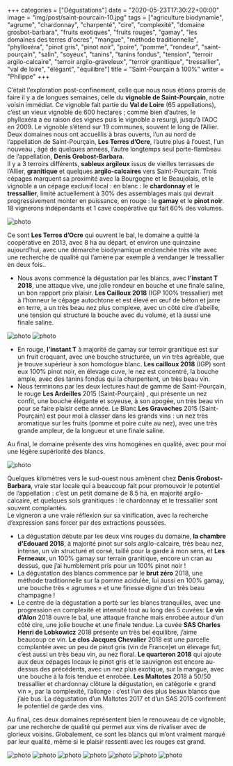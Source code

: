 +++
categories = ["Dégustations"]
date = "2020-05-23T17:30:22+00:00"
image = "img/post/saint-pourcain-10.jpg"
tags = ["agriculture biodynamie", "agrume", "chardonnay", "charpenté", "cire", "complexité", "domaine grosbot-barbara", "fruits exotiques", "fruits rouges", "gamay", "les domaines des terres d'ocres", "mangue", "méthode traditionnelle", "phylloxéra", "pinot gris", "pinot noir", "poire", "pomme", "rondeur", "saint-pourçain", "salin", "soyeux", "tanins", "tanins fondus", "tension", "terroir argilo-calcaire", "terroir argilo-graveleux", "terroir granitique", "tressallier", "val de loire", "élégant", "équilibre"] 
title = "Saint-Pourçain à 100%"
writer = "Philippe"
+++

C’était l’exploration post-confinement, celle que nous nous étions promis de faire il y a de longues semaines, celle du **vignoble de Saint-Pourçain**, notre voisin immédiat.  Ce vignoble fait partie du **Val de Loire** (65 appellations), c’est un vieux vignoble de 600 hectares ; comme bien d’autres, le phylloxéra a eu raison des vignes puis le vignoble a resurgi, jusqu’à l’AOC en 2009. Le vignoble s’étend sur 19 communes, souvent le long de l’Allier.  
Deux domaines nous ont accueillis à bras ouverts, l’un au nord de l’appellation de Saint-Pourçain,  **Les Terres d’Ocre**, l’autre plus à l’ouest, l’un nouveau , âgé de quelques années, l’autre longtemps seul porte-flambeau de l’appellation, **Denis Grobost-Barbara**.  
Il y a 3 terroirs différents, **sableux argileux** issus de vieilles terrasses de l’Allier, **granitique** et quelques **argilo-calcaires** vers Saint-Pourçain. Trois cépages marquent sa proximité avec la Bourgogne et le Beaujolais, et le vignoble a un cépage exclusif local : en blanc : le **chardonnay** et le **tressallier**, limité actuellement à 30% des assemblages mais qui devrait progressivement monter en puissance, en rouge : le **gamay** et le **pinot noir**.  
18 vignerons indépendants et 1 cave coopérative qui fait 60% des volumes.  

![photo][1]

Ce sont **Les Terres d’Ocre** qui ouvrent le bal, le domaine a quitté la coopérative en 2013, avec 8 ha au départ, et environ une quinzaine aujourd’hui, avec une démarche biodynamique enclenchée très vite avec une recherche de qualité qui l’amène par exemple à vendanger le tressallier en deux fois..

* Nous avons commencé la dégustation par les blancs, avec **l’instant T 2018**, une attaque vive, une jolie rondeur en bouche et une finale saline, un bon rapport prix plaisir. **Les Cailloux 2018** (IGP 100% tressallier) met à l’honneur le cépage autochtone et est élevé en œuf de béton et jarre en terre, a un très beau nez plus complexe, avec un côté cire d’abeille, une tension qui structure la bouche avec du volume, et là aussi une finale saline.

![photo][3]
![photo][4]

* En rouge, **l’instant T** à majorité de gamay sur terroir granitique est sur un fruit croquant, avec une bouche structurée, un vin très agréable, que je trouve supérieur à son homologue blanc. **Les cailloux 2018** (IGP) sont eux 100% pinot noir, en élevage cuve, le nez est concentré, la bouche ample, avec des tanins fondus qui la charpentent, un très beau vin.
* Nous terminons par les deux lectures haut de gamme de Saint-Pourçain, le rouge **Les Ardeilles** 2015 (Saint-Pourçain) , qui présente un nez confit, une bouche élégante et soyeuse, à son apogée, un très beau vin pour se faire plaisir cette année.
Le Blanc **Les Gravoches** 2015 (Saint-Pourçain) est pour moi à classer dans les grands vins : un nez très aromatique sur les fruits (pomme et poire cuite au nez), avec une très grande ampleur, de la longueur et une finale saline.  

Au final, le domaine présente des vins homogènes en qualité, avec pour moi une légère supériorité des blancs.  

![photo][8]

Quelques kilomètres vers le sud-ouest nous amènent chez **Denis Grobost-Barbara**, vraie star locale qui a beaucoup fait pour promouvoir le potentiel de l’appellation : c’est un petit domaine de 8.5 ha, en majorité argilo-calcaire, et quelques sols granitiques : le chardonnay et le tressallier sont souvent complantés.  
Le vigneron a une vraie réflexion sur sa vinification, avec la recherche d’expression sans forcer par des extractions poussées.  

* La dégustation débute par les deux vins rouges du domaine, **la chambre d’Edouard 2018**, à majorité pinot sur sols argilo-calcaire, très beau nez, intense, un vin structuré et corsé, taillé pour la garde à mon sens, et **Les Ferneaux**, un 100% gamay sur terrain granitique, encore un cran au dessus, que j’ai humblement pris pour un 100% pinot noir !
* La dégustation des blancs commence par le **brut zéro** 2018, une méthode traditionnelle sur la pomme acidulée, lui aussi en 100% gamay, une bouche très « agrumes » et une finesse digne d’un très beau champagne !  
* Le centre de la dégustation a porté sur les blancs tranquilles, avec une progression en complexité et intensité tout au long des 5 cuvées: **Le vin d’Alon** 2018 ouvre le bal, une attaque franche mais enrobée autour d’un côté cire, une jolie bouche et une finale tendue. La cuvée **SAS Charles Henri de Lobkowicz** 2018 présente un très bel équilibre, j’aime beaucoup ce vin. **Le clos Jacques Chevalier** 2018 est une parcelle complantée avec un peu de pinot gris (vin de France)et un élevage fut, c’est aussi un très beau vin, au nez floral. **Le quarteron 2018** qui ajoute aux deux cépages locaux le pinot gris et le sauvignon est encore au-dessus des précédents, avec un nez plus exotique, sur la mangue, avec une bouche à la fois tendue et enrobée. **Les Maltotes** 2018 à 50/50 tressallier et chardonnay clôture la dégustation, en catégorie « grand vin »,  par la complexité, l’allonge :  c’est l’un des plus beaux blancs que j’aie bus.
La dégustation d’un Maltotes 2017 et d’un SAS 2015 confirment le potentiel de garde des vins.  

Au final, ces deux domaines représentent bien le renouveau de ce vignoble, par une recherche de qualité qui permet aux vins de rivaliser avec de glorieux voisins. Globalement, ce sont les blancs qui m’ont vraiment marqué par leur qualité, même si le plaisir ressenti avec les rouges est grand.

![photo][11]
![photo][2]
![photo][5]
![photo][6]
![photo][7]
![photo][9]
![photo][10]


[1]: /img/post/saint-pourcain-01.jpg
[2]: /img/post/saint-pourcain-02.jpg
[3]: /img/post/saint-pourcain-03.jpg
[4]: /img/post/saint-pourcain-04.jpg
[5]: /img/post/saint-pourcain-05.jpg
[6]: /img/post/saint-pourcain-06.jpg
[7]: /img/post/saint-pourcain-07.jpg
[8]: /img/post/saint-pourcain-08.jpg
[9]: /img/post/saint-pourcain-09.jpg
[10]: /img/post/saint-pourcain-10.jpg
[11]: /img/post/saint-pourcain-11.jpg
